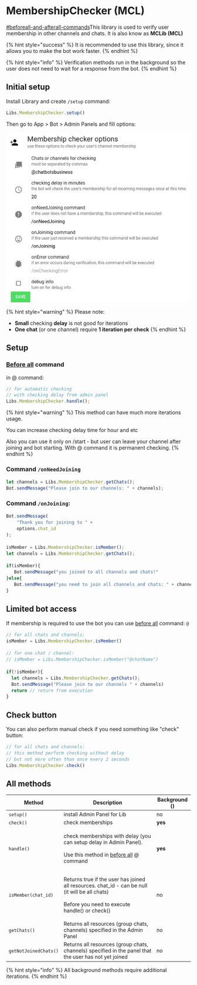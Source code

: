 # MembershipChecker (MCL)

[#beforeall-and-afterall-commands](../bjs/always-running-commands.md#beforeall-and-afterall-commands "mention")This library is used to verify user membership in other channels and chats. It is also know as **MCLib (MCL)**

{% hint style="success" %}
It is recommended to use this library, since it allows you to make the bot work faster.
{% endhint %}

{% hint style="info" %}
Verification methods run in the background so the user does not need to wait for a response from the bot.
{% endhint %}

## Initial setup

Install Library and create `/setup` command:&#x20;

```javascript
Libs.MembershipChecker.setup()
```

Then go to App > Bot > Admin Panels and fill options:

![](<../.gitbook/assets/image (28).png>)

{% hint style="warning" %}
Please note:&#x20;

* **Small** checking **delay** is not good for iterations
* **One chat** (or one channel) require **1 iteration per check**
{% endhint %}





## Setup

### [**Before all**](../bjs/always-running-commands.md) **command**&#x20;

in @ command:

```javascript
// for automatic checking
// with checking delay from admin panel
Libs.MembershipChecker.handle();
```

{% hint style="warning" %}
This method can have much more iterations usage.&#x20;

You can increase checking delay time for hour and etc



Also you can use it only on /start - but user can leave your channel after joining and bot starting. With @ command it is permanent checking.
{% endhint %}





### Command `/onNeedJoining`

```javascript
let channels = Libs.MembershipChecker.getChats();
Bot.sendMessage("Please join to our channels: " + channels);

```

### Command `/onJoining`:

```javascript
Bot.sendMessage(
    "Thank you for joining to " + 
    options.chat_id
);

isMember = Libs.MembershipChecker.isMember();
let channels = Libs.MembershipChecker.getChats();

if(isMember){
   Bot.sendMessage("you joined to all channels and chats!"
}else{
   Bot.sendMessage("you need to join all channels and chats: " + channels)
}
```

## Limited bot access

If membership is required to use the bot you can use [before all](https://help.bots.business/scenarios-and-bjs/always-running-commands#beforeall-and-afterall-commands) command: `@`

```javascript
// for all chats and channels:
isMember = Libs.MembershipChecker.isMember()

// for one chat / channel:
// isMember = Libs.MembershipChecker.isMember("@chatName")

if(!isMember){
  let channels = Libs.MembershipChecker.getChats();
  Bot.sendMessage("Please join to our channels " + channels)
  return // return from execution
}

```

## Check button

You can also perform manual check if you need something like "check" button:

```javascript
// for all chats and channels:
// this method perform checking without delay
// but not more often than once every 2 seconds
Libs.MembershipChecker.check()
```



## All methods

| Method                | Description                                                                                                                                                                                               | Background () |
| --------------------- | --------------------------------------------------------------------------------------------------------------------------------------------------------------------------------------------------------- | ------------- |
| `setup()`             | install Admin Panel for Lib                                                                                                                                                                               | no            |
| `check()`             | check memberships                                                                                                                                                                                         | **yes**       |
| `handle()`            | <p>check memberships with delay (you can setup delay in Admin Panel). <br><br>Use this method in <a href="../bjs/always-running-commands.md#beforeall-and-afterall-commands">before all</a> @ command</p> | **yes**       |
| `isMember(chat_id)`   | <p>Returns true if the user has joined all resources. chat_id - can be null (it will be all chats)<br><br>Before you need to execute handle() or check()</p>                                              | no            |
| `getChats()`          | Returns all resources (group chats, channels) specified in the Admin Panel                                                                                                                                | no            |
| `getNotJoinedChats()` | Returns all resources (group chats, channels) specified in the panel that the user has not yet joined                                                                                                     | no            |



{% hint style="info" %}
All background methods require additional iterations.
{% endhint %}
